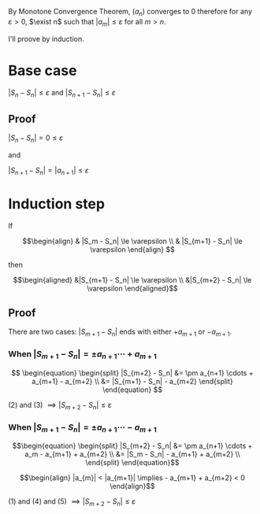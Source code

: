 By Monotone Convergence Theorem, $`(a_n)`$ converges to 0 therefore for any $`\varepsilon > 0`$, $`\exist n`$ such that $`|a_m| \le \varepsilon`$ for all $`m > n`$.

I'll proove by induction.

# Base case

$`|S_n - S_n| \le \varepsilon`$ and $`|S_{n+1} - S_n| \le \varepsilon`$

## Proof

$`|S_n - S_n| = 0 \le \varepsilon`$ 

and

$`|S_{n+1} - S_n| = |a_{n+1}| \le \varepsilon`$

# Induction step

If

```math
\begin{align}
& |S_m - S_n| \le \varepsilon \\
& |S_{m+1} - S_n| \le \varepsilon
\end{align}

```

then

```math
\begin{aligned}
&|S_{m+1} - S_n| \le \varepsilon \\
&|S_{m+2} - S_n| \le \varepsilon
\end{aligned}
```

## Proof

There are two cases: $`|S_{m+1} - S_n|`$ ends with either $`+ a_{m+1}`$ or $`- a_{m+1}`$.

### When $`|S_{m+1} - S_n| = \pm a_{n+1} \cdots + a_{m+1}`$

```math

\begin{equation}
\begin{split}
|S_{m+2} - S_n|
&= \pm a_{n+1} \cdots + a_{m+1} - a_{m+2} \\
&= |S_{m+1} - S_n| - a_{m+2}
\end{split}
\end{equation}

```

\(2) and (3) $`\implies |S_{m+2} - S_n| \le \varepsilon`$

### When $`|S_{m+1} - S_n| = \pm a_{n+1} \cdots - a_{m+1}`$

```math
\begin{equation}
\begin{split}
|S_{m+2} - S_n|
&= \pm a_{n+1} \cdots + a_m - a_{m+1} + a_{m+2} \\
&= |S_m - S_n| - a_{m+1} + a_{m+2} \\
\end{split}
\end{equation}
```

```math
\begin{align}
|a_{m}| < |a_{m+1}| \implies - a_{m+1} + a_{m+2} < 0
\end{align}
```

\(1) and (4) and (5) $`\implies |S_{m+2} - S_n| \le \varepsilon`$